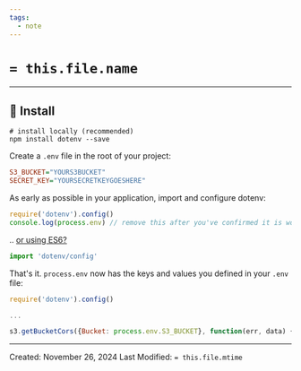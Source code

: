```yaml
---
tags:
  - note
---
```

# `= this.file.name `
---

## 🌱 Install

```shell
# install locally (recommended)
npm install dotenv --save
```

Create a `.env` file in the root of your project:

```ini
S3_BUCKET="YOURS3BUCKET"
SECRET_KEY="YOURSECRETKEYGOESHERE"
```

As early as possible in your application, import and configure dotenv:

```js
require('dotenv').config()
console.log(process.env) // remove this after you've confirmed it is working
```

.. [or using ES6?](https://www.npmjs.com/package/dotenv#how-do-i-use-dotenv-with-import)

```js
import 'dotenv/config'
```

That's it. `process.env` now has the keys and values you defined in your `.env` file:

```js
require('dotenv').config()

...

s3.getBucketCors({Bucket: process.env.S3_BUCKET}, function(err, data) {})
```




---
Created: November 26, 2024
Last Modified: `= this.file.mtime`
